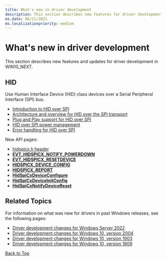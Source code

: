 ```yaml
---
title: What's new in driver development
description: This section describes new features for driver development in WIN10_NEXT.
ms.date: 06/21/2021
ms.localizationpriority: medium
---
```


# <a name="top"></a>What's new in driver development

This section describes new features and updates for driver development in WIN10_NEXT.

## HID

Use Human Interface Device (HID) class devices over a Serial Peripheral Interface (SPI) bus.

- [Introduction to HID over SPI](./hid/hid-over-spi.md)
- [Architecture and overview for HID over the SPI transport](./hid/architecture-and-overview-for-spi.md)
- [Plug and Play support for HID over SPI](./hid/plug-and-play-for-spi.md)
- [HID over SPI power management](./hid/power-management-over-spi.md)
- [Error handling for HID over SPI](./hid/error-handling-for-spi.md)

New API pages:

- [hidspicx.h header](/windows-hardware/drivers/ddi/hidspicx)
- [**EVT_HIDSPICX_NOTIFY_POWERDOWN**](/windows-hardware/drivers/ddi/hidspicx/nc-hidspicx-evt_hidspicx_notify_powerdown)
- [**EVT_HIDSPICX_RESETDEVICE**](/windows-hardware/drivers/ddi/hidspicx/nc-hidspicx-evt_hidspicx_resetdevice)
- [**HIDSPICX_DEVICE_CONFIG**](/windows-hardware/drivers/ddi/hidspicx/ns-hidspicx-hidspicx_device_config)
- [**HIDSPICX_REPORT**](/windows-hardware/drivers/ddi/hidspicx/ns-hidspicx-hidspicx_report)
- [**HidSpiCxDeviceConfigure**](/windows-hardware/drivers/ddi/hidspicx/nf-hidspicx-hidspicxdeviceconfigure)
- [**HidSpiCxDeviceInitConfig**](/windows-hardware/drivers/ddi/hidspicx/nf-hidspicx-hidspicxdeviceinitconfig)
- [**HidSpiCxNotifyDeviceReset**](/windows-hardware/drivers/ddi/hidspicx/nf-hidspicx-hidspicxnotifydevicereset)

## Related Topics

For information on what was new for drivers in past Windows releases, see the following pages:

- [Driver development changes for Windows Server 2022](driver-changes-for-windows-server-2022.md)
- [Driver development changes for Windows 10, version 2004](driver-changes-for-windows-10-version-2004.md)
- [Driver development changes for Windows 10, version 1903](driver-changes-for-windows-10-version-1903.md)
- [Driver development changes for Windows 10, version 1809](driver-changes-for-windows-10-version-1809.md)

[Back to Top](#top)
